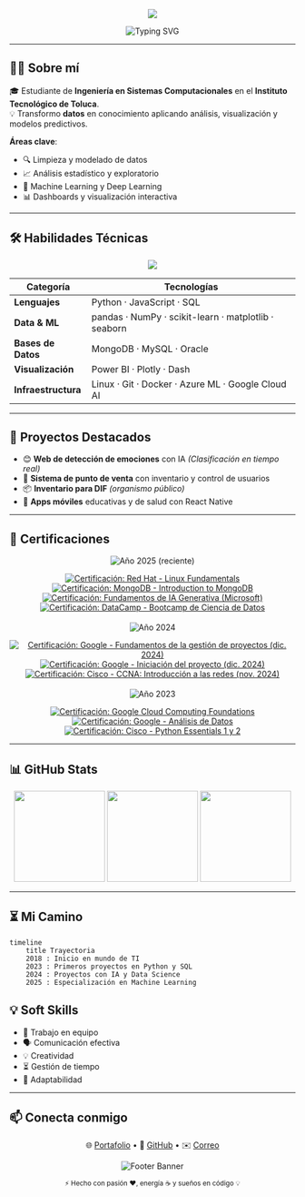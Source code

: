 <!-- Banner Superior -->
<p align="center">
  <img src="https://capsule-render.vercel.app/api?type=waving&color=0:58A6FF,100:8B5CF6&height=200&section=header&text=👋🏼%20Hola,%20soy%20Jair%20Garduño&fontSize=35&fontColor=fff&animation=twinkling&fontAlignY=40" />
</p>

<!-- Encabezado con animación de texto -->
<p align="center">
  <img src="https://readme-typing-svg.herokuapp.com?size=28&color=58A6FF&center=true&vCenter=true&width=700&lines=💻+Desarrollador+en+formación;📊+Apasionado+por+Data+Science;🚀+Entusiasta+de+IA+y+Big+Data;🎯+Siempre+aprendiendo+y+creciendo" alt="Typing SVG" />
</p>

---

## 👨‍💻 Sobre mí
🎓 Estudiante de **Ingeniería en Sistemas Computacionales** en el **Instituto Tecnológico de Toluca**.  
💡 Transformo **datos** en conocimiento aplicando análisis, visualización y modelos predictivos.  

**Áreas clave**:
- 🔍 Limpieza y modelado de datos
- 📈 Análisis estadístico y exploratorio
- 🤖 Machine Learning y Deep Learning
- 📊 Dashboards y visualización interactiva

---

## 🛠 Habilidades Técnicas
<p align="center">
  <img src="https://skillicons.dev/icons?i=python,js,html,css,git,docker,mysql,mongodb,linux,azure,gcp" />
</p>

| Categoría              | Tecnologías |
|------------------------|-------------|
| **Lenguajes**          | Python · JavaScript · SQL |
| **Data & ML**          | pandas · NumPy · scikit-learn · matplotlib · seaborn |
| **Bases de Datos**     | MongoDB · MySQL · Oracle |
| **Visualización**      | Power BI · Plotly · Dash |
| **Infraestructura**    | Linux · Git · Docker · Azure ML · Google Cloud AI |

---

## 🚀 Proyectos Destacados
- 😊 **Web de detección de emociones** con IA *(Clasificación en tiempo real)*  
- 🛒 **Sistema de punto de venta** con inventario y control de usuarios  
- 📦 **Inventario para DIF** *(organismo público)*  
- 📱 **Apps móviles** educativas y de salud con React Native  

---
## 🏅 Certificaciones
<!-- ===================== 2025 ===================== -->
<p align="center" style="margin-bottom:4px;">
  <img src="https://img.shields.io/badge/2025-RECIENTE-24292F?style=flat&labelColor=24292F&color=24292F" alt="Año 2025 (reciente)" />
</p>
<p align="center">
  <a href="#" title="Red Hat - Linux Fundamentals">
    <img src="https://img.shields.io/badge/Red%20Hat-Linux%20Fundamentals-EE0000?style=for-the-badge&logo=redhat&logoColor=white" alt="Certificación: Red Hat - Linux Fundamentals" />
  </a>
  <a href="#" title="MongoDB - Introduction to MongoDB">
    <img src="https://img.shields.io/badge/MongoDB-Introduction%20to%20MongoDB-47A248?style=for-the-badge&logo=mongodb&logoColor=white" alt="Certificación: MongoDB - Introduction to MongoDB" />
  </a>
  <a href="#" title="Fundamentos de IA Generativa (Microsoft)">
    <img src="https://img.shields.io/badge/Microsoft-Fundamentos%20IA%20Generativa-0078D4?style=for-the-badge&logo=microsoft&logoColor=white" alt="Certificación: Fundamentos de IA Generativa (Microsoft)" />
  </a>
  <a href="#" title="DataCamp - Bootcamp de Ciencia de Datos">
    <img src="https://img.shields.io/badge/DataCamp-Bootcamp%20Ciencia%20de%20Datos-00D27A?style=for-the-badge&logo=datacamp&logoColor=white" alt="Certificación: DataCamp - Bootcamp de Ciencia de Datos" />
  </a>
</p>

<!-- ===================== 2024 ===================== -->
<p align="center" style="margin:18px 0 4px;">
  <img src="https://img.shields.io/badge/2024-%20-24292F?style=flat&labelColor=24292F&color=24292F" alt="Año 2024" />
</p>
<p align="center">
  <a href="#" title="Google - Fundamentos de la gestión de proyectos (dic. 2024)">
    <img src="https://img.shields.io/badge/Google-Fundamentos%20Gestión%20de%20Proyectos-4285F4?style=for-the-badge&logo=google&logoColor=white" alt="Certificación: Google - Fundamentos de la gestión de proyectos (dic. 2024)" />
  </a>
  <a href="#" title="Google - Iniciación del proyecto (dic. 2024)">
    <img src="https://img.shields.io/badge/Google-Iniciación%20del%20Proyecto-34A853?style=for-the-badge&logo=google&logoColor=white" alt="Certificación: Google - Iniciación del proyecto (dic. 2024)" />
  </a>
  <a href="#" title="Cisco - CCNA: Introducción a las redes (nov. 2024)">
    <img src="https://img.shields.io/badge/Cisco-CCNA%20Introducción%20a%20las%20Redes-1BA0D7?style=for-the-badge&logo=cisco&logoColor=white" alt="Certificación: Cisco - CCNA: Introducción a las redes (nov. 2024)" />
  </a>
</p>

<!-- ===================== 2023 ===================== -->
<p align="center" style="margin:18px 0 4px;">
  <img src="https://img.shields.io/badge/2023-%20-24292F?style=flat&labelColor=24292F&color=24292F" alt="Año 2023" />
</p>
<p align="center">
  <a href="#" title="Google Cloud Computing Foundations">
    <img src="https://img.shields.io/badge/Google%20Cloud-Computing%20Foundations-4285F4?style=for-the-badge&logo=googlecloud&logoColor=white" alt="Certificación: Google Cloud Computing Foundations" />
  </a>
  <a href="#" title="Google - Análisis de Datos (Data Analytics)">
    <img src="https://img.shields.io/badge/Google-Análisis%20de%20Datos-34A853?style=for-the-badge&logo=google&logoColor=white" alt="Certificación: Google - Análisis de Datos" />
  </a>
  <a href="#" title="Cisco - Python Essentials 1 y 2">
    <img src="https://img.shields.io/badge/Cisco-Python%20Essentials%201%20y%202-1BA0D7?style=for-the-badge&logo=cisco&logoColor=white" alt="Certificación: Cisco - Python Essentials 1 y 2" />
  </a>
</p>

---

## 📊 GitHub Stats
<p align="center">
  <img src="https://github-readme-stats.vercel.app/api?username=JIR2406&show_icons=true&theme=tokyonight&count_private=true&hide_border=true" height="160"/>
  <img src="https://github-readme-streak-stats.herokuapp.com/?user=JIR2406&theme=tokyonight&hide_border=true" height="160"/>
  <img src="https://github-readme-stats.vercel.app/api/top-langs/?username=JIR2406&layout=compact&theme=tokyonight&hide_border=true" height="160"/>
</p>

---

## ⏳ Mi Camino
```mermaid
timeline
    title Trayectoria
    2018 : Inicio en mundo de TI
    2023 : Primeros proyectos en Python y SQL
    2024 : Proyectos con IA y Data Science
    2025 : Especialización en Machine Learning
```
## 💡 Soft Skills
- 🤝 Trabajo en equipo  
- 🗣️ Comunicación efectiva  
- 💡 Creatividad  
- ⏳ Gestión de tiempo  
- 🔄 Adaptabilidad  

---

## 📫 Conecta conmigo
<p align="center">
  🌐 <a href="https://jir2406.github.io/" target="_blank">Portafolio</a> • 
  🐙 <a href="https://github.com/JIR2406" target="_blank">GitHub</a> • 
  ✉️ <a href="mailto:jairgarduno47@gmail.com">Correo</a>
</p>

<!-- Banner inferior -->

<p align="center">
  <img
    src="https://capsule-render.vercel.app/api?type=waving&color=0:58A6FF,100:8B5CF6&height=100&section=footer"
    alt="Footer Banner"
  />
</p>

<p align="center">
  <sub>⚡ Hecho con pasión ❤️, energía ☕ y sueños en código 💡</sub>
</p>
